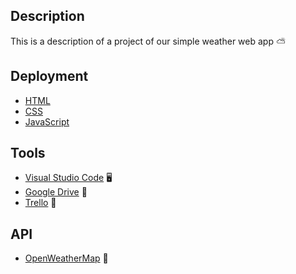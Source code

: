 ## Description

This is a description of a project of our simple weather web app ⛅

## Deployment

- [HTML](https://developer.mozilla.org/pl/docs/Learn/Getting_started_with_the_web/HTML_basics)
- [CSS](https://developer.mozilla.org/pl/docs/Learn/Getting_started_with_the_web/CSS_basics)
- [JavaScript](https://developer.mozilla.org/pl/docs/Learn/JavaScript/First_steps/What_is_JavaScript)

## Tools

- [Visual Studio Code](https://code.visualstudio.com/) 🖥️
- [Google Drive](https://drive.google.com/) 💾
- [Trello](https://trello.com/pl) 📓

## API

- [OpenWeatherMap](https://openweathermap.org/) 🌇
